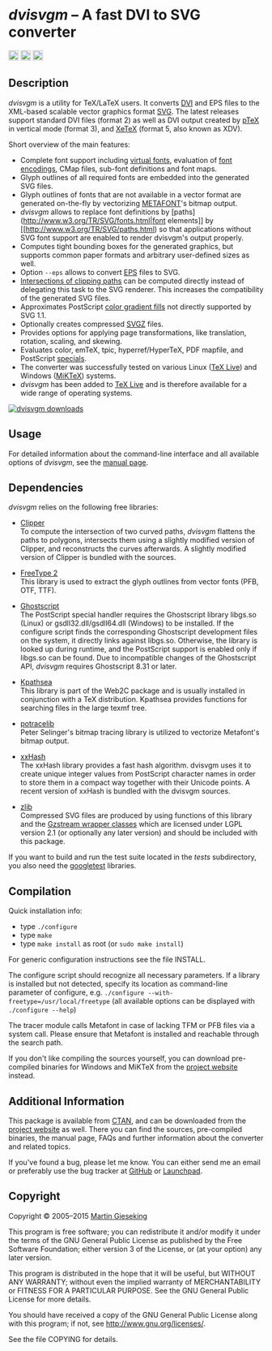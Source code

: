 _dvisvgm_ &ndash; A fast DVI to SVG converter
=============================================
[<img src="https://travis-ci.org/mgieseki/dvisvgm.svg?branch=master" height="20px">](https://travis-ci.org/mgieseki/dvisvgm)
[<img src="https://scan.coverity.com/projects/1099/badge.svg" height="20px">](https://scan.coverity.com/projects/1099)
[<img src="http://img.shields.io/:license-GPL%203+-blue.svg" height="20px">](http://www.gnu.org/licenses/gpl-3.0.en.html)

Description
-----------

_dvisvgm_ is a utility for TeX/LaTeX users. It converts
[DVI](http://en.wikipedia.org/wiki/Device_independent_file_format) and EPS files to the
XML-based scalable vector graphics format [SVG](http://www.w3.org/TR/SVG).
The latest releases support standard DVI files (format 2) as well as DVI output
created by [pTeX](http://www.ascii.co.jp/pb/ptex) in vertical mode (format 3),
and [XeTeX](http://scripts.sil.org/xetex) (format 5, also known as XDV).

Short overview of the main features:

* Complete font support including [virtual fonts](http://www.tex.ac.uk/cgi-bin/texfaq2html?label=virtualfonts), evaluation of [font encodings](http://www.tex.ac.uk/cgi-bin/texfaq2html?label=whatenc), CMap files, sub-font definitions and font maps.
* Glyph outlines of all required fonts are embedded into the generated SVG files.
* Glyph outlines of fonts that are not available in a vector format are generated on-the-fly by vectorizing [METAFONT](http://en.wikipedia.org/wiki/Metafont)'s bitmap output.
* _dvisvgm_ allows to replace font definitions by [paths](http://www.w3.org/TR/SVG/fonts.html|font elements]] by [[http://www.w3.org/TR/SVG/paths.html) so that applications without SVG font support are enabled to render dvisvgm's output properly.
* Computes tight bounding boxes for the generated graphics, but supports common paper formats and arbitrary user-defined sizes as well.
* Option `--eps` allows to convert [EPS](https://en.wikipedia.org/wiki/Encapsulated_PostScript) files to SVG.
* [Intersections of clipping paths](http://dvisvgm.sf.net/Clipping) can be computed directly instead of delegating this task to the SVG renderer. This increases the compatibility of the generated SVG files.
* Approximates PostScript [color gradient fills](http://dvisvgm.sourceforge.net/Gradients) not directly supported by SVG 1.1.
* Optionally creates compressed [SVGZ](https://en.wikipedia.org/wiki/Scalable_Vector_Graphics#Compression) files.
* Provides options for applying page transformations, like translation, rotation, scaling, and skewing.
* Evaluates color, emTeX, tpic, hyperref/HyperTeX, PDF mapfile, and PostScript [specials](http://www.tex.ac.uk/cgi-bin/texfaq2html?label=specials).
* The converter was successfully tested on various Linux ([TeX Live](http://www.tug.org/texlive)) and Windows ([MiKTeX](http://www.miktex.org)) systems.
* _dvisvgm_ has been added to [TeX Live](http://www.tug.org/texlive) and is therefore available for a wide range of operating systems.

<a href="http://dvisvgm.sf.net/Downloads">![dvisvgm downloads](http://dvisvgm.sf.net/uploads/download.png)</a>


Usage
-----
For detailed information about the command-line interface and all available
options of _dvisvgm_, see the [manual page](http://dvisvgm.sourceforge.net/Manpage).


Dependencies
------------

_dvisvgm_ relies on the following free libraries:

* [Clipper](http://www.angusj.com/delphi/clipper.php)  
  To compute the intersection of two curved paths, _dvisvgm_ flattens the paths to
  polygons, intersects them using a slightly modified version of Clipper, and reconstructs
  the curves afterwards. A slightly modified version of Clipper is bundled with the sources.

* [FreeType 2](http://www.freetype.org)  
  This library is used to extract the glyph outlines from vector fonts (PFB, OTF, TTF).

* [Ghostscript](http://www.ghostscript.com)  
  The PostScript special handler requires the Ghostscript library libgs.so (Linux)
  or gsdll32.dll/gsdll64.dll (Windows) to be installed. If the configure script
  finds the corresponding Ghostscript development files on the system, it
  directly links against libgs.so. Otherwise, the library is looked up during
  runtime, and the PostScript support is enabled only if libgs.so can be found.
  Due to incompatible changes of the Ghostscript API, _dvisvgm_ requires
  Ghostscript 8.31 or later.

* [Kpathsea](https://tug.org/kpathsea)  
  This library is part of the Web2C package and is usually installed in
  conjunction with a TeX distribution. Kpathsea provides functions for searching
  files in the large texmf tree.

* [potracelib](http://potrace.sourceforge.net)  
  Peter Selinger's bitmap tracing library is utilized to vectorize Metafont's
  bitmap output.

* [xxHash](https://github.com/Cyan4973/xxHash)  
  The xxHash library provides a fast hash algorithm. dvisvgm uses it to create
  unique integer values from PostScript character names in order to store them in
  a compact way together with their Unicode points. A recent version of xxHash is
  bundled with the dvisvgm sources.

* [zlib](http://www.zlib.org)  
  Compressed SVG files are produced by using functions of this library and the
  [Gzstream wrapper classes](http://www.cs.unc.edu/Research/compgeom/gzstream)
  which are licensed under LGPL version 2.1 (or optionally any later version)
  and should be included with this package.

If you want to build and run the test suite located in the _tests_
subdirectory, you also need the [googletest](http://code.google.com/p/googletest)
libraries.


Compilation
-----------

Quick installation info:
* type `./configure`
* type `make`
* type `make install` as root (or `sudo make install`)

For generic configuration instructions see the file INSTALL.

The configure script should recognize all necessary parameters.
If a library is installed but not detected, specify its location
as command-line parameter of configure, e.g.
`./configure --with-freetype=/usr/local/freetype`
(all available options can be displayed with `./configure --help`)

The tracer module calls Metafont in case of lacking TFM or PFB files
via a system call. Please ensure that Metafont is installed and
reachable through the search path.

If you don't like compiling the sources yourself, you can download
pre-compiled binaries for Windows and MiKTeX from the
[project website](http://dvisvgm.sourceforge.net) instead.


Additional Information
----------------------

This package is available from [CTAN](http://ctan.org), and can be downloaded
from the [project website](http://dvisvgm.sourceforge.net) as well. There you
can find the sources, pre-compiled binaries, the manual page, FAQs and further
information about the converter and related topics.

If you've found a bug, please let me know. You can either send me an email or
preferably use the bug tracker at [GitHub](https://github.com/mgieseki/dvisvgm)
or [Launchpad](https://launchpad.net/dvisvgm).


Copyright
---------

Copyright &copy; 2005&ndash;2015 [Martin Gieseking](mailto:martin.gieseking@uos.de)

This program is free software; you can redistribute it and/or modify it
under the terms of the GNU General Public License as published by the
Free Software Foundation; either version 3 of the License, or (at your
option) any later version.

This program is distributed in the hope that it will be useful, but
WITHOUT ANY WARRANTY; without even the implied warranty of
MERCHANTABILITY or FITNESS FOR A PARTICULAR PURPOSE. See the GNU General
Public License for more details.

You should have received a copy of the GNU General Public License along
with this program; if not, see <http://www.gnu.org/licenses/>.

See the file COPYING for details.

